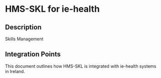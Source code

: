 # HMS-SKL for ie-health

## Description

Skills Management

## Integration Points

This document outlines how HMS-SKL is integrated with ie-health systems in Ireland.
